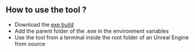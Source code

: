 ## How to use the tool ?

- Download the [exe build](./builds/tp1-tooling.exe)
- Add the parent folder of the .exe in the environment variables
- Use the tool from a terminal inside the root folder of an Unreal Engine from source